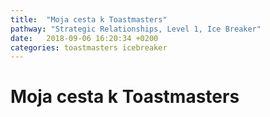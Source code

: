 ```yaml
---
title:  "Moja cesta k Toastmasters"
pathway: "Strategic Relationships, Level 1, Ice Breaker"
date:   2018-09-06 16:20:34 +0200
categories: toastmasters icebreaker
---
```


# Moja cesta k Toastmasters




